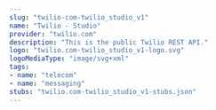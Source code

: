 ```yaml
---
slug: "twilio-com-twilio_studio_v1"
name: "Twilio - Studio"
provider: "twilio.com"
description: "This is the public Twilio REST API."
logo: "twilio.com-twilio_studio_v1-logo.svg"
logoMediaType: "image/svg+xml"
tags:
- name: "telecom"
- name: "messaging"
stubs: "twilio.com-twilio_studio_v1-stubs.json"
---
```

